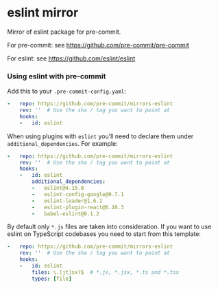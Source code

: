 eslint mirror
================

Mirror of eslint package for pre-commit.

For pre-commit: see https://github.com/pre-commit/pre-commit

For eslint: see https://github.com/eslint/eslint


### Using eslint with pre-commit

Add this to your `.pre-commit-config.yaml`:

```yaml
-   repo: https://github.com/pre-commit/mirrors-eslint
    rev: ''  # Use the sha / tag you want to point at
    hooks:
    -   id: eslint
```

When using plugins with `eslint` you'll need to declare them under
`additional_dependencies`. For example:

```yaml
-   repo: https://github.com/pre-commit/mirrors-eslint
    rev: ''  # Use the sha / tag you want to point at
    hooks:
    -   id: eslint
        additional_dependencies:
        -   eslint@4.15.0
        -   eslint-config-google@0.7.1
        -   eslint-loader@1.6.1
        -   eslint-plugin-react@6.10.3
        -   babel-eslint@6.1.2
```

By default only `*.js` files are taken into consideration.
If you want to use eslint on TypeScript codebases you need
to start from this template:

```yaml
-   repo: https://github.com/pre-commit/mirrors-eslint
    rev: ''  # Use the sha / tag you want to point at
    hooks:
    -   id: eslint
        files: \.[jt]sx?$  # *.js, *.jsx, *.ts and *.tsx
        types: [file]
```
